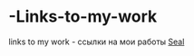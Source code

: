 # -Links-to-my-work
 links to my work - ссылки на мои работы
 <a href="https://metla07.github.io/seal.githab.io/">Seal<a>
